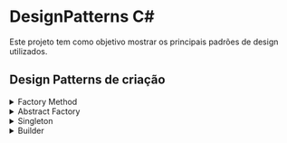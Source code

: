 ﻿# DesignPatterns C#
Este projeto tem como objetivo mostrar os principais padrões de design utilizados.
## Design Patterns de criação
<details>
<summary>Factory Method</summary>
O Factory Method é design pattern do tipo criacional, que busca solucionar o problema de criação de objetos.
</details>

<details>
<summary>Abstract Factory</summary>
É um padrão de projeto do tipo criacional com o escopo na criação de objetos. Agrupa fábricas de objetos (várias factories) que estão relacionadas entre si. O Abstract Factory não possui a necessidade de especificar classes concretas, pois essa função está encapsulada nas Factories.
</details>

<details>
<summary>Singleton</summary>
O Singleton é um padrão de projeto do tipo criacional, que visa criar um objeto (uma instância de uma classe), e fornece um ponto global de acesso e essa instância e não permitindo que o mesmo objeto seja instanciado novamente (instância única).
</details>

<details>
<summary>Builder</summary>
O Builder é um padrão de projeto do tipo criacional, que possibilita separar a construção de partes de um objeto complexo de sua representação. Este padrão permite produzir diferentes tipos e representações de um objeto utilizando o mesmo código de construção.
</details>
